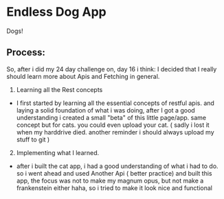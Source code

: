 # Endless Dog App


Dogs!

## Process:

So, after i did my 24 day challenge on, day 16 i think:  I decided that I really should learn more about Apis and Fetching in general.

1. Learning all the Rest concepts
 
 - I first started by learning all the essential concepts of restful apis. and laying a solid foundation of what i was doing, after I got a good understanding i created a small "beta" of this little page/app. same concept but for cats. you could even upload your cat. ( sadly i lost it when my harddrive died. another reminder i should always upload my stuff to git )


2. Implementing what I learned.

- after i built the cat app, i had a good understanding of what i had to do. so i went ahead and used Another Api ( better practice) and built this app, the focus was not to make my magnum opus, but not make a frankenstein either haha, so i tried to make it look nice and functional


